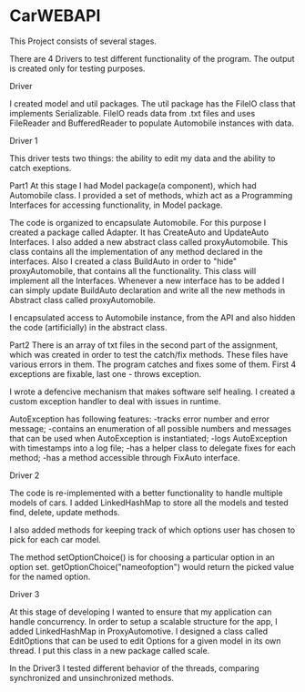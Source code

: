 # CarWEBAPI


This Project consists of several stages.

There are 4 Drivers to test different functionality of the program.
The output is created only for testing purposes.

Driver 


I created model and util packages. The util package has the FileIO class that implements Serializable. 
FileIO reads data from .txt files and uses FileReader and BufferedReader to populate Automobile instances with data.


Driver 1

This driver tests two things: the ability to edit my data and the ability to catch exeptions.

Part1
At this stage I had Model package(a component), which had Automobile class. 
I provided a set of methods, whizh act as a Programming Interfaces for accessing functionality, in Model package.

The code is organized to encapsulate Automobile. For this purpose I created a package called Adapter.
It has CreateAuto and UpdateAuto Interfaces.
I also added a new abstract class called proxyAutomobile. 
This class contains all the implementation of any method declared in the interfaces.
Also I created a class BuildAuto in order to "hide" proxyAutomobile, that contains all the functionality.
This class will implement all the Interfaces. Whenever a new interface has to be added I can simply update BuildAuto declaration
and write all the new methods in Abstract class called proxyAutomobile.

I encapsulated access to Automobile instance, from the API and also hidden the code (artificially) in the abstract class.

Part2
There is an array of txt files in the second part of the assignment, which was created in order to test the catch/fix methods. 
These files have various errors in them. The program catches and fixes some of them. 
First 4 exceptions are fixable, last one - throws exception.

I wrote a defencive mechanism that makes software self healing.
I created a custom exception handler to deal with issues in runtime.

AutoException has following features:
  -tracks error number and error message;
  -contains an enumeration of all possible numbers and messages that can be used when AutoException is instantiated;
  -logs AutoException with timestamps into a log file;
  -has a helper class to delegate fixes for each method;
  -has a method accessible through FixAuto interface.
  

Driver 2

The code is re-implemented with a better functionality to handle multiple models of cars.
I added LinkedHashMap to store all the models and tested find, delete, update methods.

I also added methods for keeping track of which options user has chosen to pick for each car model.

The method setOptionChoice() is for choosing a particular option in an option set.
getOptionChoice("nameofoption") would return the picked value for the named option.

Driver 3

At this stage of developing I wanted to ensure that my application can handle concurrency.
In order to setup a scalable structure for the app, I added LinkedHashMap in ProxyAutomotive.
I designed a class called EditOptions that can be used to edit Options for a given model in its own thread.
I put this class in a new package called scale.

In the Driver3 I tested different behavior of the threads, comparing synchronized and unsinchronized methods.


